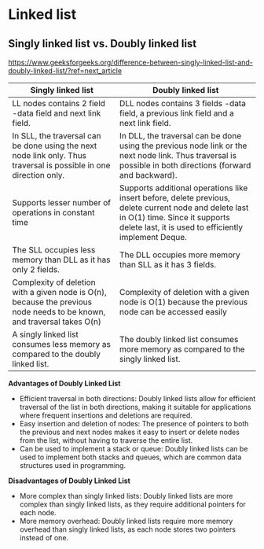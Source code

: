 # Linked list

## Singly linked list vs. Doubly linked list

https://www.geeksforgeeks.org/difference-between-singly-linked-list-and-doubly-linked-list/?ref=next_article

| Singly linked list                                                                                                      | Doubly linked list                                                                                                                                                                              |
| ----------------------------------------------------------------------------------------------------------------------- | ----------------------------------------------------------------------------------------------------------------------------------------------------------------------------------------------- |
| LL nodes contains 2 field -data field and next link field.                                                              | DLL nodes contains 3 fields -data field, a previous link field and a next link field.                                                                                                           |
| In SLL, the traversal can be done using the next node link only. Thus traversal is possible in one direction only.      | In DLL, the traversal can be done using the previous node link or the next node link. Thus traversal is possible in both directions (forward and backward).                                     |
| Supports lesser number of operations in constant time                                                                   | Supports additional operations like insert before, delete previous, delete current node and delete last in O(1) time. Since it supports delete last, it is used to efficiently implement Deque. |
| The SLL occupies less memory than DLL as it has only 2 fields.                                                          | The DLL occupies more memory than SLL as it has 3 fields.                                                                                                                                       |
| Complexity of deletion with a given node is O(n), because the previous node needs to be known, and traversal takes O(n) | Complexity of deletion with a given node is O(1) because the previous node can be accessed easily                                                                                               |
| A singly linked list consumes less memory as compared to the doubly linked list.                                        | The doubly linked list consumes more memory as compared to the singly linked list.                                                                                                              |

**Advantages of Doubly Linked List**

- Efficient traversal in both directions: Doubly linked lists allow for efficient traversal of the
  list in both directions, making it suitable for applications where frequent insertions and
  deletions are required.
- Easy insertion and deletion of nodes: The presence of pointers to both the previous and next nodes
  makes it easy to insert or delete nodes from the list, without having to traverse the entire list.
- Can be used to implement a stack or queue: Doubly linked lists can be used to implement both
  stacks and queues, which are common data structures used in programming.

**Disadvantages of Doubly Linked List**

- More complex than singly linked lists: Doubly linked lists are more complex than singly linked
  lists, as they require additional pointers for each node.
- More memory overhead: Doubly linked lists require more memory overhead than singly linked lists,
  as each node stores two pointers instead of one.
